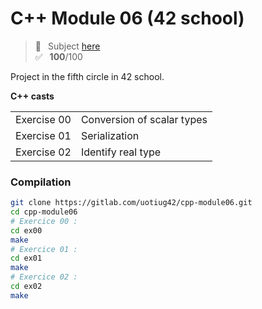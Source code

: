 # C++ Module 06 (42 school)
> 📑 &ensp;Subject [here](/subject/subject_cpp_module_06.pdf) <br />
✅ &ensp;**100**/100

Project in the fifth circle in 42 school.

**C++ casts**

<table>
<tr><td>Exercise 00</td><td>Conversion of scalar types</td></tr>
<tr><td>Exercise 01</td><td>Serialization</td></tr>
<tr><td>Exercise 02</td><td>Identify real type</td></tr>
</table>

### Compilation
```bash
git clone https://gitlab.com/uotiug42/cpp-module06.git
cd cpp-module06
# Exercice 00 :
cd ex00
make
# Exercice 01 :
cd ex01
make
# Exercice 02 :
cd ex02
make
```